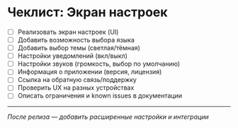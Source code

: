 # Чеклист: Экран настроек

- [ ] Реализовать экран настроек (UI)
- [ ] Добавить возможность выбора языка
- [ ] Добавить выбор темы (светлая/тёмная)
- [ ] Настройки уведомлений (вкл/выкл)
- [ ] Настройки звуков (громкость, выбор по умолчанию)
- [ ] Информация о приложении (версия, лицензия)
- [ ] Ссылка на обратную связь/поддержку
- [ ] Проверить UX на разных устройствах
- [ ] Описать ограничения и known issues в документации

---
_После релиза — добавить расширенные настройки и интеграции_
